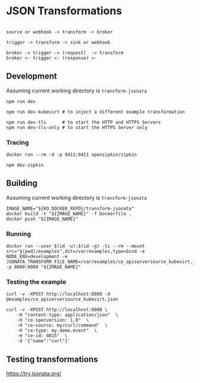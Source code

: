 # JSON Transformations

```text

source or webhook -> transform -> broker

trigger -> transform -> sink or webhook

broker -> trigger -> (request)  -> transform
broker <- trigger <- (response) <-
```

## Development

Assuming current working directory is `transform-jsonata`

```shell
npm run dev

npm run dev-kubevirt # to inject a different example transformation

npm run dev-tls      # to start the HTTP and HTTPS Servers
npm run dev-tls-only # to start the HTTPS Server only
```

### Tracing

```shell
docker run --rm -d -p 9411:9411 openzipkin/zipkin

npm dev-zipkin
```

## Building

Assuming current working directory is `transform-jsonata`

```shell
IMAGE_NAME="${KO_DOCKER_REPO}/transform-jsonata"
docker build -t "${IMAGE_NAME}" -f Dockerfile . 
docker push "${IMAGE_NAME}"
```

### Running

```shell
docker run --user $(id -u):$(id -g) -ti --rm --mount src="$(pwd)/examples",dst=/var/examples,type=bind -e NODE_ENV=development -e JSONATA_TRANSFORM_FILE_NAME=/var/examples/ce_apiserversource_kubevirt.jsonata -p 8080:8080 "${IMAGE_NAME}"
```

### Testing the example

```shell
curl -v -XPOST http://localhost:8080 -d @examples/ce_apiserversource_kubevirt.json
```

```shell
curl -v -XPOST http://localhost:8080 \
    -H "content-type: application/json"  \
    -H "ce-specversion: 1.0"  \
    -H "ce-source: my/curl/command"  \
    -H "ce-type: my.demo.event"  \
    -H "ce-id: 0815"  \
    -d '{"name":"curl"}'
```

## Testing transformations

https://try.jsonata.org/
